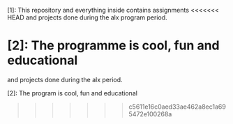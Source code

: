 [1]: This repository and everything inside contains assignments
<<<<<<< HEAD
and projects done during the alx program period.

[2]: The programme is cool, fun and educational
=======
and projects done during the alx period.

[2]: The program is cool, fun and educational
>>>>>>> c5611e16c0aed33ae462a8ec1a695472e100268a
